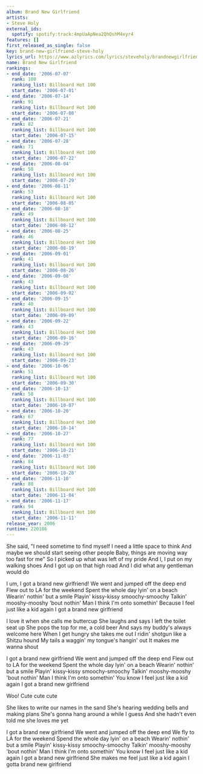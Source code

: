 ```yaml
---
album: Brand New Girlfriend
artists:
- Steve Holy
external_ids:
  spotify: spotify:track:4mpUaApNea2QhQshM4xyr4
features: []
first_released_as_single: false
key: brand-new-girlfriend-steve-holy
lyrics_url: https://www.azlyrics.com/lyrics/steveholy/brandnewgirlfriend.html
name: Brand New Girlfriend
rankings:
- end_date: '2006-07-07'
  rank: 100
  ranking_list: Billboard Hot 100
  start_date: '2006-07-01'
- end_date: '2006-07-14'
  rank: 91
  ranking_list: Billboard Hot 100
  start_date: '2006-07-08'
- end_date: '2006-07-21'
  rank: 82
  ranking_list: Billboard Hot 100
  start_date: '2006-07-15'
- end_date: '2006-07-28'
  rank: 71
  ranking_list: Billboard Hot 100
  start_date: '2006-07-22'
- end_date: '2006-08-04'
  rank: 58
  ranking_list: Billboard Hot 100
  start_date: '2006-07-29'
- end_date: '2006-08-11'
  rank: 53
  ranking_list: Billboard Hot 100
  start_date: '2006-08-05'
- end_date: '2006-08-18'
  rank: 49
  ranking_list: Billboard Hot 100
  start_date: '2006-08-12'
- end_date: '2006-08-25'
  rank: 46
  ranking_list: Billboard Hot 100
  start_date: '2006-08-19'
- end_date: '2006-09-01'
  rank: 41
  ranking_list: Billboard Hot 100
  start_date: '2006-08-26'
- end_date: '2006-09-08'
  rank: 43
  ranking_list: Billboard Hot 100
  start_date: '2006-09-02'
- end_date: '2006-09-15'
  rank: 40
  ranking_list: Billboard Hot 100
  start_date: '2006-09-09'
- end_date: '2006-09-22'
  rank: 43
  ranking_list: Billboard Hot 100
  start_date: '2006-09-16'
- end_date: '2006-09-29'
  rank: 43
  ranking_list: Billboard Hot 100
  start_date: '2006-09-23'
- end_date: '2006-10-06'
  rank: 51
  ranking_list: Billboard Hot 100
  start_date: '2006-09-30'
- end_date: '2006-10-13'
  rank: 58
  ranking_list: Billboard Hot 100
  start_date: '2006-10-07'
- end_date: '2006-10-20'
  rank: 67
  ranking_list: Billboard Hot 100
  start_date: '2006-10-14'
- end_date: '2006-10-27'
  rank: 77
  ranking_list: Billboard Hot 100
  start_date: '2006-10-21'
- end_date: '2006-11-03'
  rank: 84
  ranking_list: Billboard Hot 100
  start_date: '2006-10-28'
- end_date: '2006-11-10'
  rank: 88
  ranking_list: Billboard Hot 100
  start_date: '2006-11-04'
- end_date: '2006-11-17'
  rank: 94
  ranking_list: Billboard Hot 100
  start_date: '2006-11-11'
release_year: 2006
runtime: 220186
---
```

She said, "I need sometime to find myself
I need a little space to think
And maybe we should start seeing other people
Baby, things are moving way too fast for me"
So I picked up what was left of my pride
And I, I put on my walking shoes
And I got up on that high road
And I did what any gentleman would do

I um, I got a brand new girlfriend!
We went and jumped off the deep end
Flew out to LA for the weekend
Spent the whole day lyin' on a beach
Wearin' nothin' but a smile
Playin' kissy-kissy smoochy-smoochy
Talkin' mooshy-mooshy 'bout nothin'
Man I think I'm onto somethin'
Because I feel just like a kid again
I got a brand new girlfriend

I love it when she calls me buttercup
She laughs and says I left the toilet seat up
She pops the top for me, a cold beer
And says my buddy's always welcome here
When I get hungry she takes me out
I ridin' shotgun like a Shitzu hound
My tails a waggin' my tongue's hangin' out
It makes me wanna shout

I got a brand new girlfriend
We went and jumped off the deep end
Flew out to LA for the weekend
Spent the whole day lyin' on a beach
Wearin' nothin' but a smile
Playin' kissy-kissy smoochy-smoochy
Talkin' mooshy-mooshy 'bout nothin'
Man I think I'm onto somethin'
You know I feel just like a kid again
I got a brand new girlfriend

Woo! Cute cute cute

She likes to write our names in the sand
She's hearing wedding bells and making plans
She's gonna hang around a while I guess
And she hadn't even told me she loves me yet

I got a brand new girlfriend
We went and jumped off the deep end
We fly to LA for the weekend
Spend the whole day lyin' on a beach
Wearin' nothin' but a smile
Playin' kissy-kissy smoochy-smoochy
Talkin' mooshy-mooshy 'bout nothin'
Man I think I'm onto somethin'
You know I feel just like a kid again
I got a brand new girlfriend
She makes me feel just like a kid again
I gotta brand new girlfriend
